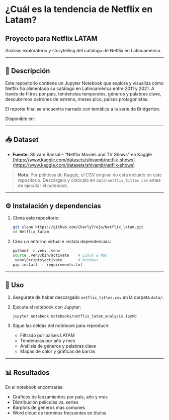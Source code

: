 # ¿Cuál es la tendencia de Netflix en Latam?
## Proyecto para Netflix LATAM 

Análisis exploratorio y storytelling del catálogo de Netflix en Latinoamérica. 

---

## 📖 Descripción

Este repositorio contiene un Jupyter Notebook que explora y visualiza cómo Netflix ha alimentado su catálogo en Latinoamérica entre 2011 y 2021. A través de filtros por país, tendencias temporales, géneros y palabras clave, descubrimos patrones de estreno, meses pico, países protagonistas. 

El reporte final  se encuentra narrado con temática a la serie de Bridgerton. 

Disponible en: 


---

## 📥 Dataset

* **Fuente**: Shivam Bansal – “Netflix Movies and TV Shows” en Kaggle
  [https://www.kaggle.com/datasets/shivamb/netflix-shows](https://www.kaggle.com/datasets/shivamb/netflix-shows)

> **Nota**: Por políticas de Kaggle, el CSV original no está incluido en este repositorio.
> Descárgalo y colócalo en `data/netflix_titles.csv` antes de ejecutar el notebook.

---

## ⚙️ Instalación y dependencias

1. Clona este repositorio:

   ```bash
   git clone https://github.com/CharlyTrejo/Netflix_latam.git
   cd Netflix_latam
   ```
2. Crea un entorno virtual e instala dependencias:

   ```bash
   python3 -m venv .venv
   source .venv/bin/activate    # Linux & Mac  
   .venv\Scripts\activate       # Windows  
   pip install -r requirements.txt
   ```

---

## 🚀 Uso

1. Asegúrate de haber descargado `netflix_titles.csv` en la carpeta `data/`.
2. Ejecuta el notebook con Jupyter:

   ```bash
   jupyter notebook notebooks/netflix_latam_analysis.ipynb
   ```
3. Sigue las celdas del notebook para reproducir:

   * Filtrado por países LATAM
   * Tendencias por año y mes
   * Análisis de géneros y palabras clave
   * Mapas de calor y gráficas de barras

---

## 📊 Resultados

En el notebook encontrarás:

* Gráficos de lanzamientos por país, año y mes
* Distribución películas vs. series
* Barplots de géneros más comunes
* Word cloud de términos frecuentes en títulos